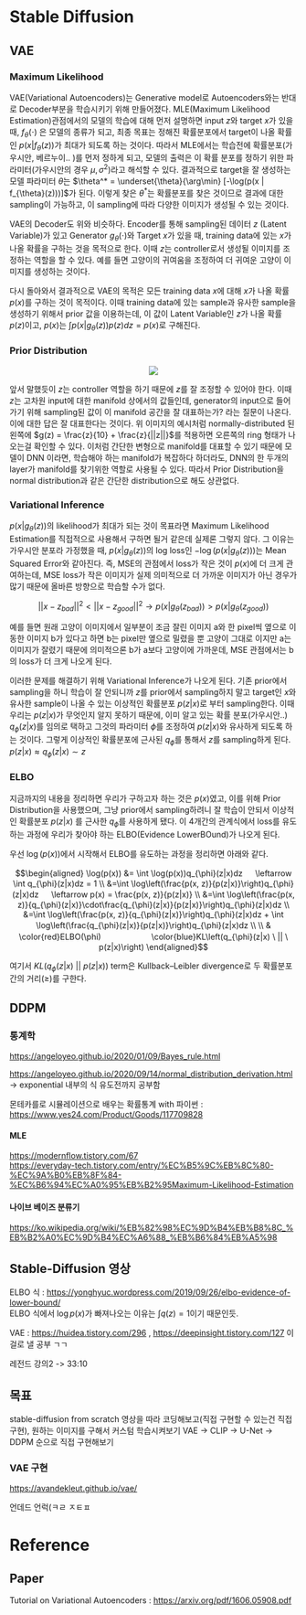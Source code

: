 # Stable Diffusion
## VAE
### Maximum Likelihood
VAE(Variational Autoencoders)는 Generative model로 Autoencoders와는 반대로 Decoder부분을 학습시키기 위해 만들어졌다. 
MLE(Maximum Likelihood Estimation)관점에서의 모델의 학습에 대해 먼저 설명하면 input $z$와 target $x$가 있을 때, $f_{\theta}(\cdot)$ 은 모델의 종류가 되고, 최종 목표는 정해진 확률분포에서 target이 나올 확률인 $p(x | f_{\theta}(z))$가 최대가 되도록 하는 것이다. 따라서 MLE에서는 학습전에 확률분포(가우시안, 베르누이.. )를 먼저 정하게 되고, 모델의 출력은 이 확률 분포를 정하기 위한 파라미터(가우시안의 경우 $\mu, \sigma^2$)라고 해석할 수 있다. 결과적으로 target을 잘 생성하는 모델 파라미터 $\theta$는 $\theta^* = \underset{\theta}{\arg\min} [-\log(p(x | f_{\theta}(z)))]$가 된다. 이렇게 찾은 $\theta^*$는 확률분포를 찾은 것이므로 결과에 대한 sampling이 가능하고, 이 sampling에 따라 다양한 이미지가 생성될 수 있는 것이다.

VAE의 Decoder도 위와 비슷하다. Encoder를 통해 sampling된 데이터 $z$ (Latent Variable)가 있고 Generator $g_{\theta}(\cdot)$와 Target $x$가 있을 때, training data에 있는 $x$가 나올 확률을 구하는 것을 목적으로 한다. 이때 $z$는 controller로서 생성될 이미지를 조정하는 역할을 할 수 있다. 예를 들면 고양이의 귀여움을 조정하여 더 귀여운 고양이 이미지를 생성하는 것이다.

다시 돌아와서 결과적으로 VAE의 목적은 모든 training data $x$에 대해 $x$가 나올 확률 $p(x)$를 구하는 것이 목적이다. 이때 training data에 있는 sample과 유사한 sample을 생성하기 위해서 prior 값을 이용하는데, 이 값이 Latent Variable인 $z$가 나올 확률 $p(z)$이고, $p(x)$는 $\int p(x | g_{\theta}(z))p(z) dz = p(x)$로 구해진다. 


### Prior Distribution 

<p align="center"><img src="https://github.com/em-1001/Stable-Diffusion/assets/80628552/2a1ac824-6398-43df-b68a-504785def59d"></p>

앞서 말했듯이 $z$는 controller 역할을 하기 때문에 $z$를 잘 조정할 수 있어야 한다. 이때 $z$는 고차원 input에 대한 manifold 상에서의 값들인데, generator의 input으로 들어가기 위해 sampling된 값이 이 manifold 공간을 잘 대표하는가? 라는 질문이 나온다. 이에 대한 답은 잘 대표한다는 것이다. 위 이미지의 예시처럼 normally-distributed 된 왼쪽에 $g(z) = \frac{z}{10} + \frac{z}{||z||}$를 적용하면 오른쪽의 ring 형태가 나오는걸 확인할 수 있다. 이처럼 간단한 변형으로 manifold를 대표할 수 있기 때문에 모델이 DNN 이라면, 학습해야 하는 manifold가 복잡하다 하더라도, DNN의 한 두개의 layer가 manifold를 찾기위한 역할로 사용될 수 있다. 따라서 Prior Distribution을 normal distribution과 같은 간단한 distribution으로 해도 상관없다.  


### Variational Inference
$p(x | g_{\theta}(z))$의 likelihood가 최대가 되는 것이 목표라면 Maximum Likelihood Estimation를 직접적으로 사용해서 구하면 될거 같은데 실제론 그렇지 않다. 그 이유는 가우시안 분포라 가정했을 때, $p(x | g_{\theta}(z))$의 log loss인 $-\log(p(x | g_{\theta}(z)))$는 Mean Squared Error와 같아진다. 즉, MSE의 관점에서 loss가 작은 것이 $p(x)$에 더 크게 관여하는데, MSE loss가 작은 이미지가 실제 의미적으로 더 가까운 이미지가 아닌 경우가 많기 때문에 올바른 방향으로 학습할 수가 없다. 

$$||x - z_{bad}||^2 < ||x - z_{good}||^2 \to p(x | g_{\theta}(z_{bad})) > p(x | g_{\theta}(z_{good}))$$

예를 들면 원래 고양이 이미지에서 일부분이 조금 잘린 이미지 a와 한 pixel씩 옆으로 이동한 이미지 b가 있다고 하면 b는 pixel만 옆으로 밀렸을 뿐 고양이 그대로 이지만 a는 이미지가 잘렸기 때문에 의미적으론 b가 a보다 고양이에 가까운데, MSE 관점에서는 b의 loss가 더 크게 나오게 된다. 

이러한 문제를 해결하기 위해 Variational Inference가 나오게 된다. 기존 prior에서 sampling을 하니 학습이 잘 안되니까 $z$를 prior에서 sampling하지 말고 target인 $x$와 유사한 sample이 나올 수 있는 이상적인 확률분포 $p(z|x)$로 부터 sampling한다. 이때 우리는 
$p(z|x)$가 무엇인지 알지 못하기 때문에, 이미 알고 있는 확률 분포(가우시안..) $q_{\phi}(z|x)$를 임의로 택하고 그것의 파라미터 $\phi$를 조정하여 $p(z|x)$와 유사하게 되도록 하는 것이다. 그렇게 이상적인 확률분포에 근사된 $q_{\phi}$를 통해서 $z$를 sampling하게 된다. $p(z|x) \approx q_{\phi}(z|x) \sim z$


### ELBO
지금까지의 내용을 정리하면 우리가 구하고자 하는 것은 $p(x)$였고, 이를 위해 Prior Distribution을 사용했으며, 그냥 prior에서 sampling하려니 잘 학습이 안되서 이상적인 확률분포 $p(z|x)$ 를 근사한 $q_{\phi}$를 사용하게 됐다. 이 4개간의 관계식에서 loss를 유도하는 과정에 우리가 찾아야 하는 ELBO(Evidence LowerBOund)가 나오게 된다. 

우선 $\log(p(x))$에서 시작해서 ELBO를 유도하는 과정을 정리하면 아래와 같다. 
 
$$\begin{aligned}
\log(p(x)) &= \int \log(p(x))q_{\phi}(z|x)dz 　 \leftarrow \int q_{\phi}(z|x)dz = 1 \\ 
&=\int \log\left(\frac{p(x, z)}{p(z|x)}\right)q_{\phi}(z|x)dz 　 \leftarrow p(x) = \frac{p(x, z)}{p(z|x)} \\
&=\int \log\left(\frac{p(x, z)}{q_{\phi}(z|x)}\cdot\frac{q_{\phi}(z|x)}{p(z|x)}\right)q_{\phi}(z|x)dz \\ 
&=\int \log\left(\frac{p(x, z)}{q_{\phi}(z|x)}\right)q_{\phi}(z|x)dz + \int \log\left(\frac{q_{\phi}(z|x)}{p(z|x)}\right)q_{\phi}(z|x)dz \\ 
\\ 
&　　　 　 　\color{red}ELBO(\phi)　　　　 　　\color{blue}KL\left(q_{\phi}(z|x) \ || \ p(z|x)\right)
\end{aligned}$$

여기서 $KL\left(q_{\phi}(z|x) \ || \ p(z|x)\right)$ term은 Kullback–Leibler divergence로 두 확률분포 간의 거리($\ge$)를 구한다.

## DDPM




### 통계학
https://angeloyeo.github.io/2020/01/09/Bayes_rule.html

https://angeloyeo.github.io/2020/09/14/normal_distribution_derivation.html -> exponential 내부의 식 유도전까지 공부함

몬테카를로 시뮬레이션으로 배우는 확률통계 with 파이썬 : https://www.yes24.com/Product/Goods/117709828

#### MLE
https://modernflow.tistory.com/67  
https://everyday-tech.tistory.com/entry/%EC%B5%9C%EB%8C%80-%EC%9A%B0%EB%8F%84-%EC%B6%94%EC%A0%95%EB%B2%95Maximum-Likelihood-Estimation

#### 나이브 베이즈 분류기 
https://ko.wikipedia.org/wiki/%EB%82%98%EC%9D%B4%EB%B8%8C_%EB%B2%A0%EC%9D%B4%EC%A6%88_%EB%B6%84%EB%A5%98

## Stable-Diffusion 영상  
ELBO 식 : https://yonghyuc.wordpress.com/2019/09/26/elbo-evidence-of-lower-bound/  
ELBO 식에서 $\log p(x)$가 빠져나오는 이유는 $\int q(z) = 1$이기 때문인듯. 

VAE : https://huidea.tistory.com/296  , https://deepinsight.tistory.com/127 이걸로 낼 공부 ㄱㄱ

레전드 강의2 -> 33:10


## 목표 
stable-diffusion from scratch 영상을 따라 코딩해보고(직접 구현할 수 있는건 직접 구현), 원하는 이미지를 구해서 커스텀 학습시켜보기 
VAE -> CLIP -> U-Net -> DDPM 순으로 직접 구현해보기 

### VAE 구현
https://avandekleut.github.io/vae/

언데드 언럭(ㅋㄹ ㅈㅌㅍ

# Reference
## Paper
Tutorial on Variational Autoencoders : https://arxiv.org/pdf/1606.05908.pdf  
